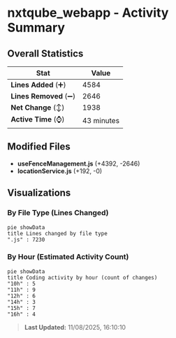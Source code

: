 # nxtqube_webapp - Activity Summary 

## Overall Statistics

| Stat                   | Value                                                             |
| ---------------------- | ----------------------------------------------------------------- |
| **Lines Added** (➕)   | 4584                                          |
| **Lines Removed** (➖) | 2646                                        |
| **Net Change** (↕)    | 1938                |
| **Active Time** (⌚)   | 43 minutes |


## Modified Files
- **useFenceManagement.js** (+4392, -2646)
- **locationService.js** (+192, -0)

## Visualizations

### By File Type (Lines Changed)

```mermaid
pie showData
title Lines changed by file type
".js" : 7230
```

### By Hour (Estimated Activity Count)

```mermaid
pie showData
title Coding activity by hour (count of changes)
"10h" : 5
"11h" : 9
"12h" : 6
"14h" : 3
"15h" : 7
"16h" : 4
```


> **Last Updated:** 11/08/2025, 16:10:10